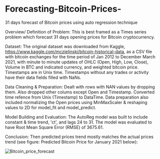 # Forecasting-Bitcoin-Prices-
31 days forecast of Bitcoin prices using auto regression technique


Overview/ Definition of Problem: This is best framed as a Times series problem which forecast 31 days opening prices for Bitcoin cryptocurrency.

Dataset: The original dataset was downloaded from Kaggle, https://www.kaggle.com/mczielinski/bitcoin-historical-data, as a CSV file with bitcoin exchanges for the time period of Jan 2012 to December March 2021, with minute to minute updates of OHLC (Open, High, Low, Close), Volume in BTC and indicated currency, and weighted bitcoin price. Timestamps are in Unix time. Timestamps without any trades or activity have their data fields filled with NaNs.

Data Cleaning & Preparation: Dealt with rows with NAN values by dropping them. Also dropped other colums except Open and Timestamp. Converted time refence from Unix (Timestamp) to DataTime. Data preparation also included normalizing the Open prices using MinMaxScaler & reshaping values to 2D for model_fit and model_predict.

Model Building and Evaluation: The AutoReg model was built to include constant & time trend, 'ct', and lags 24 to 31. The model was evaluated to have Root Mean Square Error (RMSE) of 3675.61.

Conclusion: Then predicted prices trend mostly matches the actual prices trend (see figure: Predicted Bitcoin Price for January 2021 below):


![Bitcoin_price_forecast](https://user-images.githubusercontent.com/73043768/141595534-97fd2cb5-c4d0-440b-bc0f-0e21a4b1029c.png)

